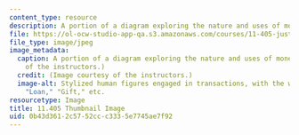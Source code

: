 ```yaml
---
content_type: resource
description: A portion of a diagram exploring the nature and uses of money.
file: https://ol-ocw-studio-app-qa.s3.amazonaws.com/courses/11-405-just-money-banking-as-if-society-mattered-spring-2021/0b43d3612c5752ccc3335e7745ae7f92_11-405s21-th.png
file_type: image/jpeg
image_metadata:
  caption: A portion of a diagram exploring the nature and uses of money. (Image courtesy
    of the instructors.)
  credit: (Image courtesy of the instructors.)
  image-alt: Stylized human figures engaged in transactions, with the words "Buy,"
    "Loan," "Gift," etc.
resourcetype: Image
title: 11.405 Thumbnail Image
uid: 0b43d361-2c57-52cc-c333-5e7745ae7f92
---
```

